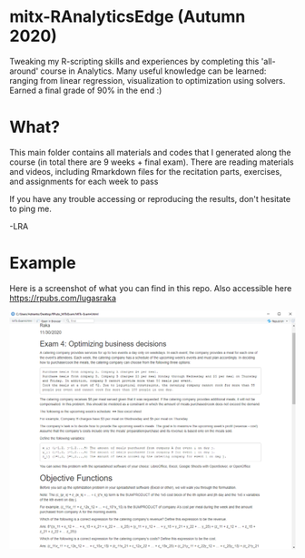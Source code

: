 # mitx-RAnalyticsEdge (Autumn 2020)
Tweaking my R-scripting skills and experiences by completing this 'all-around' course in Analytics. Many useful knowledge can be learned: ranging from linear regression, visualization to optimization using solvers. Earned a final grade of 90% in the end :)

# What?
This main folder contains all materials and codes that I generated along the course (in total there are 9 weeks + final exam). 
There are reading materials and videos, including Rmarkdown files for the recitation parts, exercises, and assignments for each week to pass

If you have any trouble accessing or reproducing the results, don't hesitate to ping me.

-LRA

# Example
Here is a screenshot of what you can find in this repo.
Also accessible here https://rpubs.com/lugasraka

![markdown example](https://github.com/lugasraka/mitx-RAnalyticsEdge/blob/main/Screenshot-Edge2020.png)
